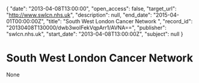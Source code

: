 {
  "date": "2013-04-08T13:00:00", 
  "open_access": false, 
  "target_url": "http://www.swlcn.nhs.uk", 
  "description": null, 
  "end_date": "2015-04-01T00:00:00Z", 
  "title": "South West London Cancer Network ", 
  "record_id": "20130408T130000/dwb3woIFekVqpArr1/AVNA==", 
  "publisher": "swlcn.nhs.uk", 
  "start_date": "2013-04-08T13:00:00Z", 
  "subject": null
}

# South West London Cancer Network 

None